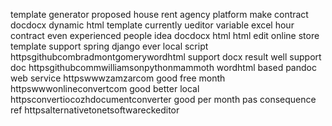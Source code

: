 template generator proposed house rent agency platform make contract docdocx dynamic html template currently ueditor variable excel hour contract even experienced people idea docdocx html html edit online store template support spring django ever local script httpsgithubcombradmontgomerywordhtml support docx result well support doc httpsgithubcommwilliamsonpythonmammoth wordhtml based pandoc web service httpswwwzamzarcom good free month httpswwwonlineconvertcom good better local httpsconvertiocozhdocumentconverter good per month pas consequence ref httpsalternativetonetsoftwareckeditor
